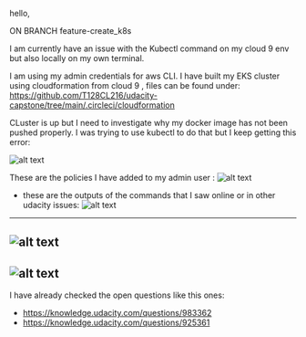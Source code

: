 hello, 

ON BRANCH feature-create_k8s

I am currently have an issue with the Kubectl command on my cloud 9 env but also locally on my own terminal. 

I am using my admin credentials for aws CLI. I have built my EKS cluster using cloudformation from cloud 9 , files can be found under: https://github.com/T128CL216/udacity-capstone/tree/main/.circleci/cloudformation

CLuster is up but I need to investigate why my docker image has not been pushed properly. I was trying to use kubectl to do that but I keep getting this error:

![alt text](https://github.com/T128CL216/udacity-capstone/blob/feature-create_k8s/screenshots/Screen%20Shot%202023-11-18%20at%202.24.33%20PM.png)

These are the policies I have added to my admin user :
![alt text](https://github.com/T128CL216/udacity-capstone/blob/59aaba8d7273739c8496e412a84323f503bd2aef/screenshots/Screen%20Shot%202023-11-18%20at%201.50.16%20PM.png)

+ these are the outputs of the commands that I saw online or in other udacity issues:
  ![alt text](https://github.com/T128CL216/udacity-capstone/blob/feature-create_k8s/screenshots/Screen%20Shot%202023-11-18%20at%202.24.13%20PM.png)
----------------------------------------------------------
  ![alt text](https://github.com/T128CL216/udacity-capstone/blob/feature-create_k8s/screenshots/Screen%20Shot%202023-11-18%20at%202.25.19%20PM.png)
  ----------------------------------------------------------
  ![alt text](https://github.com/T128CL216/udacity-capstone/blob/feature-create_k8s/screenshots/Screen%20Shot%202023-11-18%20at%202.25.39%20PM.png)
  ----------------------------------------------------------
I have already checked the open questions like this ones:

- https://knowledge.udacity.com/questions/983362
- https://knowledge.udacity.com/questions/925361
